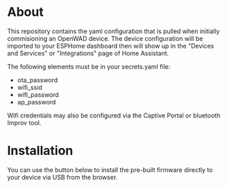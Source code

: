 # About

This repository contains the yaml configuration that is pulled when initially commisioning an OpenWAD device. The device configuration will be imported to your ESPHome dashboard then will show up in the "Devices and Services" or "Integrations" page of Home Assistant. 

The following elements must be in your secrets.yaml file:
* ota_password
* wifi_ssid
* wifi_password
* ap_password

Wifi credentials may also be configured via the Captive Portal or bluetooth Improv tool. 

# Installation

You can use the button below to install the pre-built firmware directly to your device via USB from the browser.

<esp-web-install-button manifest="./manifest.json"></esp-web-install-button>

<script type="module" src="https://unpkg.com/esp-web-tools@5.2.0/dist/web/install-button.js?module"></script>
